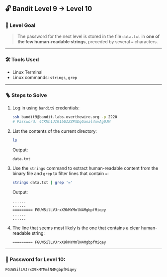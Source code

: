 ## 🔓 Bandit Level 9 → Level 10

### 🧩 Level Goal

> The password for the next level is stored in the file `data.txt` in **one of the few human-readable strings**, preceded by several `=` characters.

---

### 🛠 Tools Used

- Linux Terminal
- Linux commands: `strings`, `grep`

---

### 🪜 Steps to Solve

1. Log in using `bandit9` credentials:

    ```bash
    ssh bandit9@bandit.labs.overthewire.org -p 2220
    # Password: 4CKMh1JI91bUIZZPXDqGanal4xvAg0JM
    ```

2. List the contents of the current directory:

    ```bash
    ls
    ```

    Output:

    ```
    data.txt
    ```

3. Use the `strings` command to extract human-readable content from the binary file and `grep` to filter lines that contain `=`:

    ```bash
    strings data.txt | grep '='
    ```

    Output:

    ```
    ......
    ......
    ========= FGUW5ilLVJrxX9kMYMmlN4MgbpfMiqey
    ......
    ......
    ```

4. The line that seems most likely is the one that contains a clear human-readable string:

    ```
    ========= FGUW5ilLVJrxX9kMYMmlN4MgbpfMiqey
    ```

---

### 🔑 Password for Level 10:
    FGUW5ilLVJrxX9kMYMmlN4MgbpfMiqey

